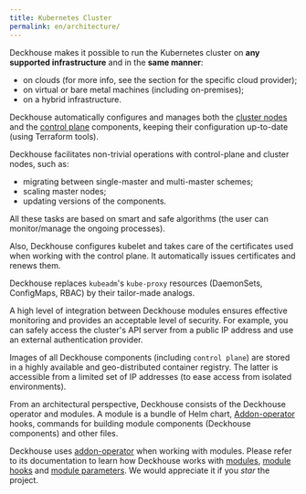 ```yaml
---
title: Kubernetes Cluster
permalink: en/architecture/
---
```


Deckhouse makes it possible to run the Kubernetes cluster on **any supported infrastructure** and in the **same manner**:

- on clouds (for more info, see the section for the specific cloud provider);
- on virtual or bare metal machines (including on-premises);
- on a hybrid infrastructure.

Deckhouse automatically configures and manages both the [cluster nodes](modules/node-manager/) and the  [control plane](modules/control-plane-manager/) components, keeping their configuration up-to-date (using Terraform tools).

Deckhouse facilitates non-trivial operations with control-plane and cluster nodes, such as:

- migrating between single-master and multi-master schemes;
- scaling master nodes;
- updating versions of the components.

All these tasks are based on smart and safe algorithms (the user can monitor/manage the ongoing processes).

Also, Deckhouse configures kubelet and takes care of the certificates used when working with the control plane. It automatically issues certificates and renews them.

Deckhouse replaces `kubeadm`'s `kube-proxy` resources (DaemonSets, ConfigMaps, RBAC) by their tailor-made analogs.

A high level of integration between Deckhouse modules ensures effective monitoring and provides an acceptable level of security. For example, you can safely access the cluster's API server from a public IP address and use an external authentication provider.

Images of all Deckhouse components (including `control plane`) are stored in a highly available and geo-distributed container registry. The latter is accessible from a limited set of IP addresses (to ease access from isolated environments).

From an architectural perspective, Deckhouse consists of the Deckhouse operator and modules. A module is a bundle of Helm chart, [Addon-operator](https://github.com/flant/addon-operator/) hooks, commands for building module components (Deckhouse components) and other files.

Deckhouse uses [addon-operator](https://github.com/flant/addon-operator/) when working with modules. Please refer to its documentation to learn how Deckhouse works with [modules](https://github.com/flant/addon-operator/blob/main/docs/src/MODULES.md), [module hooks](https://github.com/flant/addon-operator/blob/main/docs/src/HOOKS.md) and [module parameters](https://github.com/flant/addon-operator/blob/main/docs/src/VALUES.md). We would appreciate it if you *star* the project.
